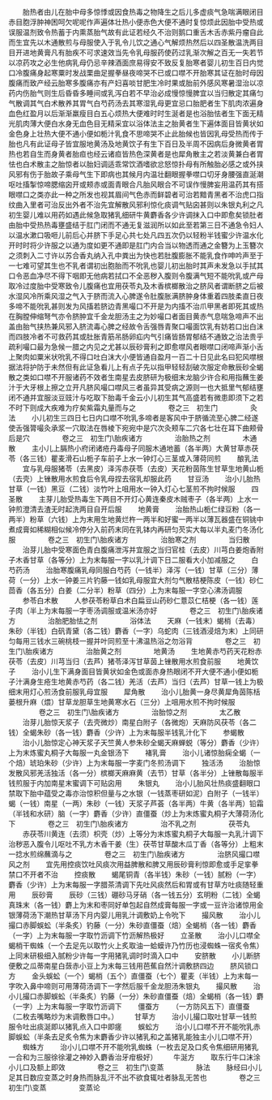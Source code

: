 <!-- { "loadSidebar": true } -->
　　胎热者由儿在胎中母多惊悸或因食热毒之物降生之后儿多虚痰气急喘满眼闭目赤目胞浮肿神困呵欠呢呢作声遍体壮热小便赤色大便不通时复惊烦此因胎中受热或误服温剂致令热蓄于内熏蒸胎气故有此证若经久不治则鹅口重舌木舌赤紫丹瘤自此而生宜先以木通散煎与母服使入于乳令儿饮之通心气解烦热然后以四圣散温洗两目目开进地黄膏凡有胎疾不可求速效当先令乳母服药使药过乳渐次解之百无一失若节以凉药攻之必生他病乳母仍忌辛辣酒面庶易得安不致反复胎寒者婴儿初生百日内觉口冷腹痛身起寒粟时发战栗曲足握拳昼夜啼哭不已或口噤不开胎寒其证在胎时母因腹痛而致产经云胎寒多腹痛亦有产妇喜啖甘肥生冷时果或胎前外感风寒暑湿治以凉药内伤胎气则生后昏昏多睡间或乳泻白若不早治必成慢惊慢脾宜以当归散定其痛匀气散调其气白术散养其胃气白芍药汤去其寒湿乳母更宜忌口胎肥者生下肌肉浓遍身血色红盈月以后渐渐羸瘦目白五心烦热大便难时时生涎者是也浴胎怯者生下面无精光肌肉薄大便白水身无血色目无精采宜以浴体法主之胎黄者生下遍体面目皆黄状如金色身上壮热大便不通小便如栀汁乳食不思啼哭不止此胎候也皆因乳母受热而传于胎也凡有此证母子皆宜服地黄汤及地黄饮子有生下百日及半周不因病后身微黄者胃热也若自生而身黄者胎疸也经云诸疸皆热色深黄者是也犀角散主之若淡黄兼白者胃怯也白术散主之胎惊者以胎妇调适乖常饮酒嗜欲忿怒惊扑母有所触胎必感之或外挟风邪有伤于胎故子乘母气生下即病也其候月内温壮翻眼握拳噤口切牙身腰强直涎潮呕吐搐掣惊啼腮缩囟开或颊赤或面青眼合凡胎风眼合不可误作慢脾妄用温药其有搭眼噤口之类亦此一种之所发也视其眉间气色赤而鲜碧者可治若黯青黑者不治虎口指纹曲入里者可治反出外者不治先宜解散风邪利惊化痰调气贴囟甚则以朱银丸利之凡初生婴儿难以用药如遇此候急取猪乳细研牛黄麝香各少许调抹入口中即愈矣锁肚者由胎中受热热毒壅盛结于肛门闭而不通无复滋润所以如此至若第三日不通急令妇人以温水漱口吸咂儿前后心并脐下手足心共七处凡四五次仍以轻粉半钱蜜少许温水化开时时将少许服之以通为度如更不通即是肛门内合当以物透而通之金簪为上玉簪次之须刺入二寸许以苏合香丸纳入孔中粪出为快也若肚腹膨胀不能乳食作呻吟声至于一七难可望其生也不乳者谓初出胞胎而不吮乳也婴儿初出胎时其声未发急以手拭其口令恶血净尽不得下咽即无他病若拭口不全恶秽入腹则令腹满气短不能吮乳或产母取冷过度胎中受寒致令儿腹痛也宜用茯苓丸及木香槟榔散治之脐风者谓断脐之后被水湿风冷所乘风湿之气入于脐而流入心脾遂令肚腹胀满脐肿身体重着四肢柔直日夜多啼不能吮乳甚则发为风搐若脐边青黑嘬口不开是为内搐不治爪甲黑者即死其或热在胸膛伸缩弩气亦令脐肿宜千金龙胆汤主之为妙嘬口者面目黄赤气息喘急啼声不出盖由胎气挟热兼风邪入脐流毒心脾之经故令舌强唇青聚口嘬面饮乳有妨若口出白沫而四肢冷者不可救药其或肚胀青筋吊肠卵疝内气引痛皆肠胃郁结不通致之治法贵乎疏利嘬口最为急候一腊之内见之尤甚以辰砂膏利之即愈噤风者眼噤口闭啼声渐小舌上聚肉如粟米状吮乳不得口吐白沫大小便皆通自盈月一百二十日见此名曰犯风噤根据法将护防于未然但有此证急看儿上有点子先以指甲轻轻刮破次服定命散辰砂全蝎散之类如口噤不开服诸药不效者生南星去皮脐研为极细末龙脑少许合和用指蘸生姜汁于大牙根上擦之立开凡脐风嘬口噤风三者虽异其受病之源则一也大抵里气郁结壅闭不通并宜服淡豆豉汁与吃取下胎毒千金云小儿初生其气高盛若有微患即须下之若不时下则成大疾难为疗矣紫霜丸量而与之
　　
　　卷之三　初生门
　　
　　灸法
　　小儿初生三四日七日内口噤不吮乳多啼者是客风中于脐循流至心脾二经遂使舌强膂嘬灸承浆一穴取法在唇棱下宛宛中是穴次灸颊车二穴各七壮在耳下曲颊骨后是穴
　　
　　卷之三　初生门\胎疾诸方
　　
　　治胎热之剂
　　
　　木通散
　　主小儿上膈热小府闭诸疮丹毒母子同服木通地蓄（各半两）大黄甘草赤茯苓（各三钱）瞿麦滑石山栀子车前子上水一钟灯心三茎或入薄荷同煎
　　酿乳法
　　宜与乳母服猪苓（去黑皮）泽泻赤茯苓（去皮）天花粉茵陈生甘草生地黄山栀（去壳）上锉散用水煎食后令乳母捏去宿乳却服此药
　　甘豆汤
　　治小儿胎热甘草（一钱）黑豆（二钱）淡竹叶上咀用水一钟入灯心七茎煎不拘时候服
　　四圣散
　　主芽儿胎受热毒生下两目不开灯心黄连秦皮木贼枣子（各半两）上水一钟煎澄清去渣无时起洗两目自开后服
　　地黄膏
　　治胎热山栀仁绿豆粉（各一两半）粉草（六钱）上为末用生地黄烂杵一两半和好蜜一两半以薄瓦器盛在铜铫中煮成膏如稀糊相似候冷停分入前药末同在乳钵内再研匀芡实大每以半丸麦门冬汤化服
　　
　　卷之三　初生门\胎疾诸方
　　
　　治胎寒之剂
　　
　　当归散
　　治芽儿胎中受寒面色青白腹痛泄泻并宜服之当归官桂（去皮）川芎白姜炮香附子木香甘草（各等分）上为末每服一字以乳汁调下日二服看大小加减服之
　　白芍药汤
　　治胎寒腹痛乳母同服白芍药（一钱半）泽泻（一钱）甘草（三分）薄荷（一分）上水一钟姜三片钓藤一钱如乳母服宜大剂匀气散桔梗陈皮（一钱）砂仁茴香（各五分）白姜（二分半）粉草（四分）上为末每服一字空心沸汤调服
　　参苓白术散
　　人参茯苓粉草白术白扁豆山药砂仁薏苡仁桔梗（各一钱）莲子肉（半上为末每服一字枣汤调服或温米汤亦好
　　
　　卷之三　初生门\胎疾诸方
　　
　　治胎肥胎怯之剂
　　
　　浴体法
　　天麻（一钱末）蝎梢（去毒）朱砂（半钱）白矾青黛（各二钱）麝香（一字）乌蛇肉（三钱酒浸焙为末）上同研匀每用三钱水三碗桃枝一握并叶同煎至十沸温热浴之勿浴背
　　
　　卷之三　初生门\胎疾诸方
　　
　　治胎黄之剂
　　
　　地黄汤
　　生地黄赤芍药天花粉赤茯苓（去皮）川芎当归（去芦）猪苓泽泻甘草茵上锉散用水煎食前服
　　地黄饮子
　　治小儿生下满身面目皆黄状如金色或面赤身热眼闭不开大便不通小便如栀子汁满身生疮生地黄赤芍药（各二钱）羌活（去芦）当归（去芦）甘草一钱上为极细末用灯心煎汤食前服乳母宜服
　　犀角散
　　治小儿胎黄一身尽黄犀角茵陈栝蒌根升麻（煨）甘草龙胆草生地黄寒水石（三分）上咀用水煎不拘时候服
　　
　　卷之三　初生门\胎疾诸方
　　
　　治胎惊之剂
　　
　　太乙散
　　治芽儿胎惊天浆子（去壳微炒）南星白附子（各微炮）天麻防风茯苓（各二钱）全蝎朱砂（各一钱）麝香（少许）上为末每服半钱乳汁化下
　　参蝎散
　　治小儿胎惊定心神天浆子天竺黄人参朱砂全蝎天麻蝉蜕（等分）麝香（少许）上为末炼蜜丸桐子大每服一丸金银汤下
　　褚乳膏
　　治小儿诸惊胎痫全蝎（一个焙）琥珀朱砂（少许）上为末每服一字麦门冬煎汤调下
　　独活汤
　　治胎惊发散风邪羌活独活（各一分）槟榔天麻麻黄（去节）甘草（各半分）上锉散每服半钱煎服于内加南星末蜜调下可贴囟用
　　朱银丸
　　治小儿胎风壮热痰盛翻眼口禁取下胎中蕴受之毒亦治惊积但量与之水银（一钱蒸枣研如泥）白附子（一钱半）蝎（一钱）南星（一两）朱砂（一钱）天浆子芦荟（各半两）牛黄（各半两）铅霜（半钱和水研）脑（一字）麝香（少许）直僵蚕（炒上为末炼蜜丸桐子大薄荷汤化下
　　
　　卷之三　初生门\胎疾诸方
　　
　　治不乳之剂
　　
　　茯苓丸
　　赤茯苓川黄连（去须）枳壳（炒）上等分为末炼蜜丸桐子大每服一丸乳汁调下治秽恶入腹令儿呕吐不乳方木香干姜（生）茯苓甘草酸木瓜丁香（各等分）上粗末一捻水煎绵蘸滴与之
　　
　　卷之三　初生门\胎疾诸方
　　
　　治脐风撮口噤风之剂
　　宜先用控痰饮吐风痰次用益脾散和脾又用辰砂膏利惊即愈或手足挛拳禁口不开者不治
　　控痰散
　　蝎尾铜青（各半钱）朱砂（一钱）腻粉（一字）麝香（少许）上为末每服一字腊茶清调下先吐风痰然后和胃或有甘草方吐痰随轻重用
　　辰砂膏
　　辰砂（三钱）硼砂马牙硝（各一钱五分）玄明粉（二钱）全蝎真珠末（各一钱）麝上为末和枣同好单包起自然成膏每服一字或一豆许治诸惊用金银薄荷汤下潮热甘草汤下月内婴儿用乳汁调敷奶上令吮下
　　撮风散
　　治小儿撮口赤脚蜈蚣（半条炙）钓藤（一分）朱砂直僵蚕（焙）全蝎梢（各一钱）麝香（一字）上为末每服一字取竹沥调下竹沥解热极好
　　立圣散
　　治小儿口噤全蝎梢干蜘蛛（一个去足先以取竹火上炙取油一蛤蟆许乃竹历也浸蜘蛛一宿炙令焦）上同末研极细入腻粉少许每一字用猪乳调时时滴入口中
　　安脐散
　　小儿断脐便敷之瓜蒂南星白蔹赤小豆上为末每三钱用芭蕉自然汁调敷脐四边
　　脐风锁口方
　　金头蜈蚣（一个）蝎梢（五个）直僵蚕（七个）瞿麦（半钱）上为末每一字吹入鼻中啼则可用薄荷汤调下一字然后服千金龙胆汤朱银丸
　　撮风散
　　治小儿撮口赤脚蜈蚣（半条炙）钓藤（一分）朱砂直僵蚕（焙）全蝎梢（各一钱）麝（一字）上为末每服一字取竹沥调下
　　僵蚕方
　　（一方防风五下）直僵蚕（二枚去嘴略炒为末调敷唇口中。）
　　甘草方
　　治小儿撮口取吐甘草一钱煎服令吐出痰涎即以猪乳点入口中即瘥
　　蜈蚣方
　　治小儿口噤不开不能吮乳赤脚蜈蚣（半条去足炙令焦为末麝香少许以猪乳和之盖猪乳能独主小儿口噤不开）
　　蜘蛛方
　　治小儿口噤不开不能吮乳蜘蛛（一枚去足及口炙令焦细研用猪乳一合和为三服徐徐灌之神妙入麝香治牙疳极好）
　　牛涎方
　　取东行牛口沫涂小儿口及额上即效
　　
　　卷之三　初生门\变蒸
　　
　　脉法
　　脉经曰小儿足其日数应变蒸之时身热而脉乱汗不出不欲食辄吐者脉乱无苦也
　　
　　卷之三　初生门\变蒸
　　
　　变蒸论

